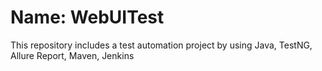 # Name: WebUITest
This repository includes a test automation project by using Java, TestNG, Allure Report, Maven, Jenkins
